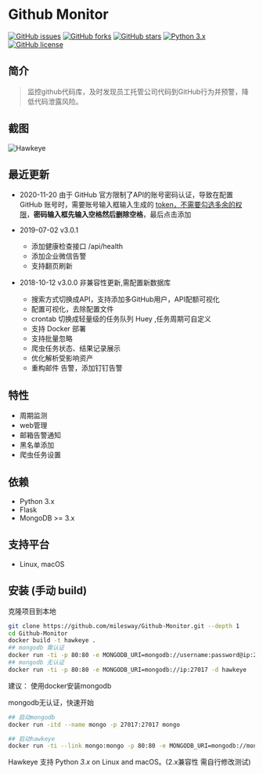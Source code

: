 # Github Monitor

[![GitHub issues](https://img.shields.io/github/issues/milesway/Github-Monitor.svg)](https://github.com/milesway/Github-Monitor/issues)
[![GitHub forks](https://img.shields.io/github/forks/milesway/Github-Monitor.svg)](https://github.com/milesway/Github-Monitor/network)
[![GitHub stars](https://img.shields.io/github/stars/milesway/Github-Monitor.svg)](https://github.com/milesway/Github-Monitor/stargazers)
[![Python 3.x](https://img.shields.io/badge/python-3.x-yellow.svg)](https://www.python.org/) 
[![GitHub license](https://img.shields.io/badge/license-GPLv3-blue.svg)](https://raw.githubusercontent.com/milesway/Github-Monitor/master/LICENSE)

## 简介

> 监控github代码库，及时发现员工托管公司代码到GitHub行为并预警，降低代码泄露风险。

## 截图

![Hawkeye](https://user-images.githubusercontent.com/12611275/46849889-0d2d0980-ce24-11e8-832e-35f6f935bf3b.png)
## **最近更新**

- 2020-11-20
    由于 GitHub 官方限制了API的账号密码认证，导致在配置 GitHub 账号时，需要账号输入框输入生成的 [token，不需要勾选多余的权限](https://github.com/settings/tokens)，**密码输入框先输入空格然后删除空格**，最后点击添加
    
- 2019-07-02 v3.0.1
    - 添加健康检查接口 /api/health 
    - 添加企业微信告警
    - 支持翻页刷新
    
- 2018-10-12 v3.0.0 非兼容性更新,需配置新数据库
    - 搜索方式切换成API，支持添加多GitHub用户，API配额可视化
    - 配置可视化，去除配置文件
    - crontab 切换成轻量级的任务队列 Huey ,任务周期可自定义
    - 支持 Docker 部署
    - 支持批量忽略
    - 爬虫任务状态、结果记录展示
    - 优化解析受影响资产
    - 重构邮件 告警，添加钉钉告警


## 特性

- 周期监测
- web管理
- 邮箱告警通知
- 黑名单添加
- 爬虫任务设置

## 依赖

*   Python 3.x
*   Flask
*   MongoDB >= 3.x

## 支持平台

*   Linux, macOS


## 安装 (手动 build)

克隆项目到本地

```bash
git clone https://github.com/milesway/Github-Monitor.git --depth 1
cd Github-Monitor
docker build -t hawkeye .
## mongodb 需认证
docker run -ti -p 80:80 -e MONGODB_URI=mongodb://username:password@ip:27017/hawkeye -e MONGODB_USER= -e MONGODB_PASSWORD= -d hawkeye
## mongodb 无认证
docker run -ti -p 80:80 -e MONGODB_URI=mongodb://ip:27017 -d hawkeye

```

建议： 使用docker安装mongodb

mongodb无认证，快速开始
```bash
## 启动mongodb
docker run -itd --name mongo -p 27017:27017 mongo

## 启动hawkeye
docker run -ti --link mongo:mongo -p 80:80 -e MONGODB_URI=mongodb://mongo:27017 -d daocloud.io/0xbug/hawkeye
```


Hawkeye 支持 Python *3.x* on Linux and macOS。(2.x兼容性 需自行修改测试)

